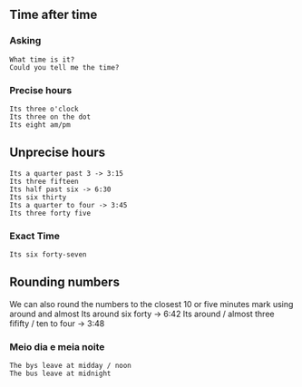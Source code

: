 
## Time after time
### Asking
	What time is it?
	Could you tell me the time?
### Precise hours
	Its three o'clock
	Its three on the dot
	Its eight am/pm
## Unprecise hours
	Its a quarter past 3 -> 3:15
	Its three fifteen
	Its half past six -> 6:30
	Its six thirty
	Its a quarter to four -> 3:45
	Its three forty five

### Exact Time
	Its six forty-seven

## Rounding numbers
We can also round the numbers to the closest 10 or five minutes mark using around and almost
	Its around six forty -> 6:42
	Its around / almost three fififty / ten to four -> 3:48

### Meio dia e meia noite
	The bys leave at midday / noon
	The bus leave at midnight
